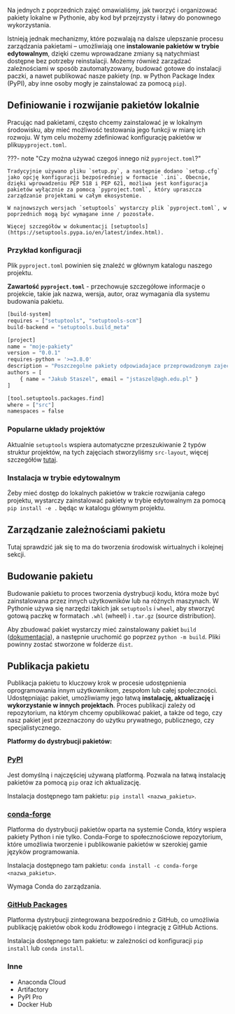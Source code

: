 Na jednych z poprzednich zajęć omawialiśmy, jak tworzyć i organizować pakiety lokalne w Pythonie, aby kod był przejrzysty i łatwy do ponownego wykorzystania.

Istnieją jednak mechanizmy, które pozwalają na dalsze ulepszanie procesu zarządzania pakietami – umożliwiają one **instalowanie pakietów w trybie edytowalnym**, dzięki czemu wprowadzane zmiany są natychmiast dostępne bez potrzeby reinstalacji. Możemy również zarządzać zależnościami w sposób zautomatyzowany, budować gotowe do instalacji paczki, a nawet publikować nasze pakiety (np. w Python Package Index (PyPI), aby inne osoby mogły je zainstalować za pomocą `pip`).

## Definiowanie i rozwijanie pakietów lokalnie

Pracując nad pakietami, często chcemy zainstalować je w lokalnym środowisku, aby mieć możliwość testowania jego funkcji w miarę ich rozwoju. W tym celu możemy zdefiniować konfigurację pakietów w pliku`pyproject.toml`.

???- note "Czy można używać czegoś innego niż `pyproject.toml`?"

    Tradycyjnie używano pliku `setup.py`, a następnie dodano `setup.cfg` jako opcję konfiguracji bezpośredniej w formacie `.ini`. Obecnie, dzięki wprowadzeniu PEP 518 i PEP 621, możliwa jest konfiguracja pakietów wyłącznie za pomocą `pyproject.toml`, który upraszcza zarządzanie projektami w całym ekosystemie.
    
    W najnowszych wersjach `setuptools` wystarczy plik `pyproject.toml`, w poprzednich mogą być wymagane inne / pozostałe.    

    Więcej szczegółów w dokumentacji [setuptools](https://setuptools.pypa.io/en/latest/index.html).

### Przykład konfiguracji

Plik `pyproject.toml` powinien się znaleźć w głównym katalogu naszego projektu.

**Zawartość `pyproject.toml`** - przechowuje szczegółowe informacje o projekcie, takie jak nazwa, wersja, autor, oraz wymagania dla systemu budowania pakietu.

```python
[build-system]
requires = ["setuptools", "setuptools-scm"]
build-backend = "setuptools.build_meta"

[project]
name = "moje-pakiety"
version = "0.0.1"
requires-python = '>=3.8.0'
description = "Poszczegolne pakiety odpowiadajace przeprowadzonym zajeciom"
authors = [
    { name = "Jakub Staszel", email = "jstaszel@agh.edu.pl" }
]

[tool.setuptools.packages.find]
where = ["src"]
namespaces = false
```

### Popularne układy projektów

Aktualnie `setuptools` wspiera automatyczne przeszukiwanie 2 typów struktur projektów, na tych zajęciach stworzyliśmy `src-layout`, więcej szczegółów [tutaj](https://setuptools.pypa.io/en/latest/userguide/package_discovery.html#automatic-discovery).

### Instalacja w trybie edytowalnym

Żeby mieć dostęp do lokalnych pakietów w trakcie rozwijania całego projektu, wystarczy zainstalować pakiety w trybie edytowalnym za pomocą `pip install -e .` będąc w katalogu głównym projektu.

## Zarządzanie zależnościami pakietu

Tutaj sprawdzić jak się to ma do tworzenia środowisk wirtualnych i kolejnej sekcji.

## Budowanie pakietu

Budowanie pakietu to proces tworzenia dystrybucji kodu, która może być zainstalowana przez innych użytkowników lub na różnych maszynach. W Pythonie używa się narzędzi takich jak `setuptools` i `wheel`, aby stworzyć gotową paczkę w formatach `.whl` (wheel) i `.tar.gz` (source distribution).

Aby zbudować pakiet wystarczy mieć zainstalowany pakiet `build` ([dokumentacja](https://build.pypa.io/en/stable/)), a następnie uruchomić go poprzez `python -m build`. Pliki powinny zostać stworzone w folderze `dist`.

## Publikacja pakietu

Publikacja pakietu to kluczowy krok w procesie udostępnienia oprogramowania innym użytkownikom, zespołom lub całej społeczności. Udostępniając pakiet, umożliwiamy jego łatwą **instalację, aktualizację i wykorzystanie w innych projektach**. Proces publikacji zależy od repozytorium, na którym chcemy opublikować pakiet, a także od tego, czy nasz pakiet jest przeznaczony do użytku prywatnego, publicznego, czy specjalistycznego.

**Platformy do dystrybucji pakietów:**

### [PyPI](https://pypi.org/)
Jest domyślną i najczęściej używaną platformą. Pozwala na łatwą instalację pakietów za pomocą `pip` oraz ich aktualizację.

Instalacja dostępnego tam pakietu: `pip install <nazwa_pakietu>`.

### [conda-forge](https://conda-forge.org/)
Platforma do dystrybucji pakietów oparta na systemie Conda, który wspiera pakiety Python i nie tylko. Conda-Forge to społecznościowe repozytorium, które umożliwia tworzenie i publikowanie pakietów w szerokiej gamie języków programowania.

Instalacja dostępnego tam pakietu: `conda install -c conda-forge <nazwa_pakietu>`.

Wymaga Conda do zarządzania.

### [GitHub Packages](https://docs.github.com/en/packages/learn-github-packages/introduction-to-github-packages)
Platforma dystrybucji zintegrowana bezpośrednio z GitHub, co umożliwia publikację pakietów obok kodu źródłowego i integrację z GitHub Actions.

Instalacja dostępnego tam pakietu: w zależności od konfiguracji `pip install` lub `conda install`.

### Inne

- Anaconda Cloud
- Artifactory
- PyPI Pro
- Docker Hub